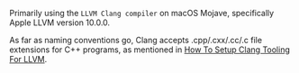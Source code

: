 Primarily using the `LLVM Clang compiler` on macOS Mojave, specifically Apple LLVM version 10.0.0.

As far as naming conventions go, Clang accepts .cpp/.cxx/.cc/.c file extensions for C++ programs, as mentioned in [How
To Setup Clang Tooling For LLVM](https://clang.llvm.org/docs/HowToSetupToolingForLLVM.html?highlight=file%20extension).
